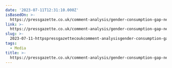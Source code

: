 ```yaml
---
date: '2023-07-11T12:31:10.000Z'
isBasedOn: >-
  https://pressgazette.co.uk/comment-analysis/gender-consumption-gap-news-publishers/
link: >-
  https://pressgazette.co.uk/comment-analysis/gender-consumption-gap-news-publishers/
slug: >-
  2023-07-11-httpspressgazettecoukcomment-analysisgender-consumption-gap-news-publishers
tags:
  - Media
title: >-
  https://pressgazette.co.uk/comment-analysis/gender-consumption-gap-news-publishers/
---
```


